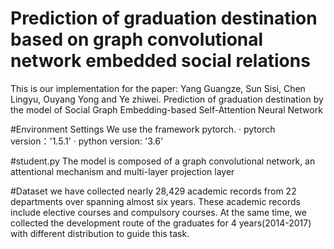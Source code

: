 # Prediction of graduation destination based on graph convolutional network embedded social relations
This is our implementation for the paper:
Yang Guangze, Sun Sisi, Chen Lingyu, Ouyang Yong and Ye zhiwei. Prediction of graduation destination by the model of Social Graph Embedding-based Self-Attention Neural Network

#Environment Settings
We use the framework pytorch.
· pytorch version：'1.5.1'
· python version: '3.6'

#student.py
The model is composed of a graph convolutional network, an attentional mechanism and multi-layer projection layer

#Dataset
we have collected nearly 28,429 academic records from 22 departments over spanning almost six years. These academic records include elective courses and compulsory courses.
At the same time, we collected the development route of the graduates for 4 years(2014-2017) with different distribution to guide this task.
